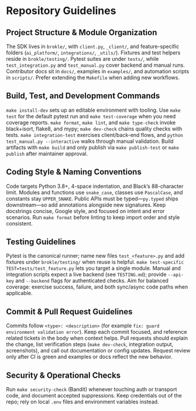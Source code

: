 # Repository Guidelines

## Project Structure & Module Organization
The SDK lives in `brokle/`, with `client.py`, `_client/`, and feature-specific folders (`ai_platform/`, `integrations/`, `_utils/`). Fixtures and test helpers reside in `brokle/testing/`. Pytest suites are under `tests/`, while `test_integration.py` and `test_manual.py` cover backend and manual runs. Contributor docs sit in `docs/`, examples in `examples/`, and automation scripts in `scripts/`. Prefer extending the `Makefile` when adding new workflows.

## Build, Test, and Development Commands
`make install-dev` sets up an editable environment with tooling. Use `make test` for the default pytest run and `make test-coverage` when you need coverage reports. `make format`, `make lint`, and `make type-check` invoke black+isort, flake8, and mypy; `make dev-check` chains quality checks with tests. `make integration-test` exercises client/back-end flows, and `python test_manual.py --interactive` walks through manual validation. Build artifacts with `make build` and only publish via `make publish-test` or `make publish` after maintainer approval.

## Coding Style & Naming Conventions
Code targets Python 3.8+, 4-space indentation, and Black’s 88-character limit. Modules and functions use `snake_case`, classes use `PascalCase`, and constants stay `UPPER_SNAKE`. Public APIs must be typed—`py.typed` ships downstream—so add annotations alongside new signatures. Keep docstrings concise, Google style, and focused on intent and error scenarios. Run `make format` before linting to keep import order and style consistent.

## Testing Guidelines
Pytest is the canonical runner; name new files `test_<feature>.py` and add fixtures under `brokle/testing/` when reuse is helpful. `make test-specific TEST=tests/test_feature.py` lets you target a single module. Manual and integration scripts expect a live backend (see `TESTING.md`); provide `--api-key` and `--backend` flags for authenticated checks. Aim for balanced coverage: exercise success, failure, and both sync/async code paths when applicable.

## Commit & Pull Request Guidelines
Commits follow `<type>: <description>` (for example `fix: guard environment validation error`). Keep each commit focused, and reference related tickets in the body when context helps. Pull requests should explain the change, list verification steps (`make dev-check`, integration output, screenshots), and call out documentation or config updates. Request review only after CI is green and examples or docs reflect the new behavior.

## Security & Operational Checks
Run `make security-check` (Bandit) whenever touching auth or transport code, and document accepted suppressions. Keep credentials out of the repo; rely on local `.env` files and environment variables instead.
